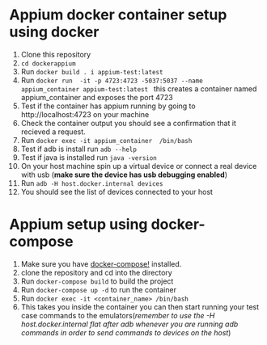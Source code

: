 # Appium docker container setup using docker
1. Clone this repository
2. `cd dockerappium`
3. Run `docker build . i appium-test:latest`
4. Run `docker run  -it -p 4723:4723 -5037:5037 --name appium_container appium-test:latest ` this creates a container named<br> appium_container  and exposes the port 4723
5. Test if the container has appium running by going to http://localhost:4723 on your machine
6. Check the container output you should see a confirmation that it recieved a request.
7. Run `docker exec -it appium_container  /bin/bash`
8. Test if adb is install run `adb --help`
9. Test if java is installed run `java -version`
10. On your host machine spin up a virtual device or connect a real device with usb (**make sure the device has usb debugging enabled**)
11. Run `adb -H host.docker.internal devices`
12. You should see the list of devices connected to your host
 # Appium setup using docker-compose
 1. Make sure you have [docker-compose!](https://docs.docker.com/compose/install/) installed.
 2. clone the repository and cd into the directory
 3. Run `docker-compose build` to build the project
 4. Run `docker-compose up -d` to run the container
 5. Run `docker exec -it <container_name> /bin/bash`
 6. This takes you inside the container you can then start running your test case commands to the emulators(*remember to use the -H host.docker.internal flat after adb whenever you are running adb commands in order to send commands to devices on the host*)